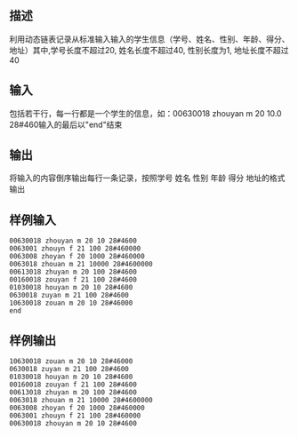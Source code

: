 ## 描述


利用动态链表记录从标准输入输入的学生信息（学号、姓名、性别、年龄、得分、地址）其中,学号长度不超过20, 姓名长度不超过40, 性别长度为1, 地址长度不超过40

## 输入


包括若干行，每一行都是一个学生的信息，如：00630018 zhouyan m 20 10.0 28#460输入的最后以"end"结束

## 输出


将输入的内容倒序输出每行一条记录，按照学号 姓名 性别 年龄 得分 地址的格式输出

## 样例输入


```
00630018 zhouyan m 20 10 28#4600
0063001 zhouyn f 21 100 28#460000
0063008 zhoyan f 20 1000 28#460000
0063018 zhouan m 21 10000 28#4600000
00613018 zhuyan m 20 100 28#4600
00160018 zouyan f 21 100 28#4600
01030018 houyan m 20 10 28#4600
0630018 zuyan m 21 100 28#4600
10630018 zouan m 20 10 28#46000
end
```


## 样例输出


```
10630018 zouan m 20 10 28#46000
0630018 zuyan m 21 100 28#4600
01030018 houyan m 20 10 28#4600
00160018 zouyan f 21 100 28#4600
00613018 zhuyan m 20 100 28#4600
0063018 zhouan m 21 10000 28#4600000
0063008 zhoyan f 20 1000 28#460000
0063001 zhouyn f 21 100 28#460000
00630018 zhouyan m 20 10 28#4600
```


